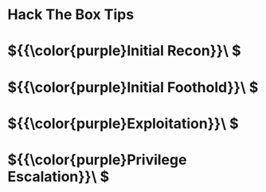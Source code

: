 #  Hack The Box Tips

# ${{\color{purple}Initial Recon}}\ $

# ${{\color{purple}Initial Foothold}}\ $

# ${{\color{purple}Exploitation}}\ $

# ${{\color{purple}Privilege Escalation}}\ $
